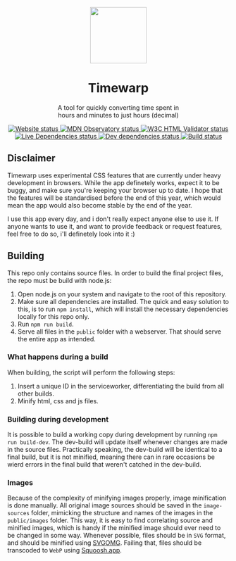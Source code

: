 <p align="center">
  <img src="https://timewarp.atjn.dk/images/logo.svg" width="128px" height="128px" alt>
  <br>
  <h1 align="center">Timewarp</h1>
  <p align="center">A tool for quickly converting time spent in<br>hours and minutes to just hours (decimal)</p>
</p>

<p align="center">
  <a href="https://timewarp.atjn.dk">
    <img src="https://img.shields.io/website?url=https%3A%2F%2Ftimewarp.atjn.dk&label=Website&style=flat-square&logo=netlify" alt="Website status">
  </a>
  <a href="https://observatory.mozilla.org/analyze/timewarp.atjn.dk">
    <img src="https://img.shields.io/mozilla-observatory/grade/timewarp.atjn.dk?publish&label=Observatory&style=flat-square&logo=mozilla" alt="MDN Observatory status">
  </a>
  <a href="https://validator.nu/?doc=https%3A%2F%2Ftimewarp.atjn.dk&parser=html">
    <img src="https://img.shields.io/w3c-validation/html?label=HTML&targetUrl=https%3A%2F%2Ftimewarp.atjn.dk&style=flat-square&logo=w3c" alt="W3C HTML Validator status">
  </a>
  <br>
  <a href="https://david-dm.org/atjn/timewarp">
    <img src="https://img.shields.io/david/atjn/timewarp.svg?style=flat-square&label=Live%20Dependencies" alt="Live Dependencies status">
  </a>
  <a href="https://david-dm.org/atjn/timewarp?type=dev">
    <img src="https://img.shields.io/david/dev/atjn/timewarp?style=flat-square&label=Dev%20Dependencies" alt="Dev dependencies status">
  </a>
  <a href="https://app.netlify.com/sites/timewarp/deploys">
    <img src="https://img.shields.io/netlify/5bf06725-c9f2-478d-979e-598116ad3e4c?label=Build&logo=netlify&style=flat-square" alt="Build status">
  </a>
</p>

## Disclaimer
Timewarp uses experimental CSS features that are currently under heavy development in browsers. While the app definetely works, expect it to be buggy, and make sure you're keeping your browser up to date. I hope that the features will be standardised before the end of this year, which would mean the app would also become stable by the end of the year.

I use this app every day, and i don't really expect anyone else to use it. If anyone wants to use it, and want to provide feedback or request features, feel free to do so, i'll definetely look into it :)

## Building
This repo only contains source files. In order to build the final project files, the repo must be build with node.js:
1. Open node.js on your system and navigate to the root of this repository.
2. Make sure all dependencies are installed. The quick and easy solution to this, is to run `npm install`, which will install the necessary dependencies locally for this repo only.
3. Run `npm run build`.
4. Serve all files in the `public` folder with a webserver. That should serve the entire app as intended.

### What happens during a build
When building, the script will perform the following steps:
1. Insert a unique ID in the serviceworker, differentiating the build from all other builds.
2. Minify html, css and js files.

### Building during development
It is possible to build a working copy during development by running `npm run build-dev`. The dev-build will update itself whenever changes are made in the source files. Practically speaking, the dev-build will be identical to a final build, but it is not minified, meaning there can in rare occasions be wierd errors in the final build that weren't catched in the dev-build.

### Images
Because of the complexity of minifying images properly, image minification is done manually. All original image sources should be saved in the `image-sources` folder, mimicking the structure and names of the images in the `public/images` folder. This way, it is easy to find correlating source and minified images, which is handy if the minified image should ever need to be changed in some way.
Whenever possible, files should be in `SVG` format, and should be minified using [SVGOMG](https://jakearchibald.github.io/svgomg/).
Failing that, files should be transcoded to `WebP` using [Squoosh.app](https://squoosh.app).
